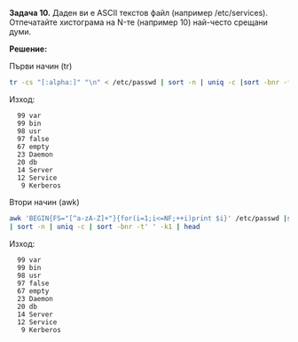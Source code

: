 **Задача 10.** Даден ви е ASCII текстов файл (например /etc/services). Отпечатайте хистограма на N-те (например 10) най-често срещани думи.

**Решение:**

Първи начин (tr)

```sh
tr -cs "[:alpha:]" "\n" < /etc/passwd | sort -n | uniq -c |sort -bnr -t' ' -k1 | head
```

Изход:

```
  99 var
  99 bin
  98 usr
  97 false
  67 empty
  23 Daemon
  20 db
  14 Server
  12 Service
   9 Kerberos
```

Втори начин (awk)

```sh
awk 'BEGIN{FS="[^a-zA-Z]+"}{for(i=1;i<=NF;++i)print $i}' /etc/passwd |sed '/^ *$/d' \
| sort -n | uniq -c | sort -bnr -t' ' -k1 | head
```

Изход:

```
  99 var
  99 bin
  98 usr
  97 false
  67 empty
  23 Daemon
  20 db
  14 Server
  12 Service
   9 Kerberos
```

